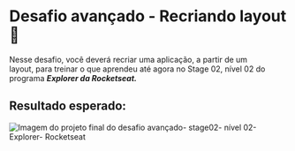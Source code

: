 # Desafio avançado - Recriando layout 🚀  

Nesse desafio, você deverá recriar uma aplicação, a partir de um layout, para treinar o que aprendeu até agora no Stage 02, nível 02 do programa ***Explorer da Rocketseat.*** 

## Resultado esperado:

![Imagem do projeto final do desafio avançado- stage02- nível 02- Explorer- Rocketseat]()